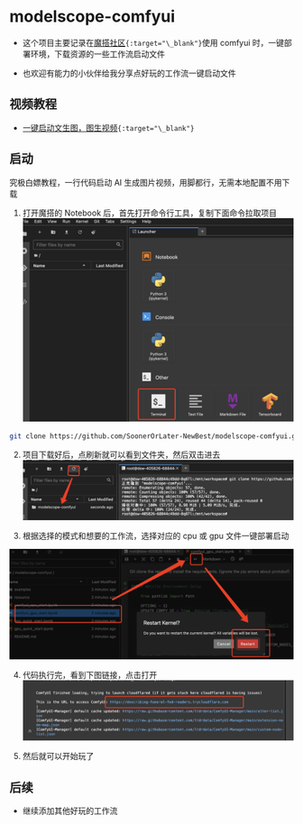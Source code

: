 # modelscope-comfyui

- 这个项目主要记录在[魔搭社区](https://www.modelscope.cn/)`{:target="\_blank"}`使用 comfyui 时，一键部署环境，下载资源的一些工作流启动文件

- 也欢迎有能力的小伙伴给我分享点好玩的工作流一键启动文件

## 视频教程

- [一键启动文生图，图生视频](https://www.bilibili.com/video/BV1YCLGeBEpo/?vd_source=25538f327d9fbb263586d70d99356b17)`{:target="\_blank"}`

## 启动

究极白嫖教程，一行代码启动 AI 生成图片视频，用脚都行，无需本地配置不用下载

1. 打开魔搭的 Notebook 后，首先打开命令行工具，复制下面命令拉取项目
   ![alt text](./modaimgs/image.png)

```bash
git clone https://github.com/SoonerOrLater-NewBest/modelscope-comfyui.git
```

2. 项目下载好后，点刷新就可以看到文件夹，然后双击进去
   ![alt text](./modaimgs/image1.png)

3. 根据选择的模式和想要的工作流，选择对应的 cpu 或 gpu 文件一键部署启动

![alt text](./modaimgs/image2.png)

4. 代码执行完，看到下图链接，点击打开
   ![alt text](./modaimgs/image3.png)

5. 然后就可以开始玩了

## 后续

- 继续添加其他好玩的工作流
